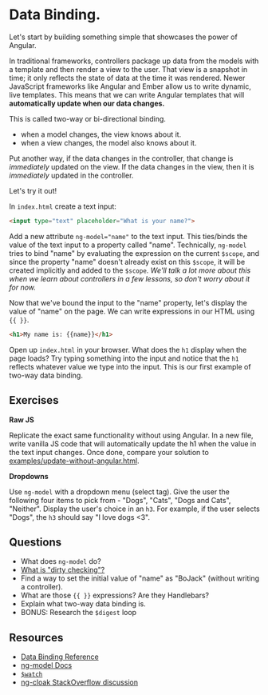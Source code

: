 # Data Binding.

Let's start by building something simple that showcases the power of Angular.

In traditional frameworks, controllers package up data from the models with a template and then render a view to the user. That view is a snapshot in time; it only reflects the state of data at the time it was rendered. Newer JavaScript frameworks like Angular and Ember allow us to write dynamic, live templates. This means that we can write Angular templates that will **automatically update when our data changes.**

This is called two-way or bi-directional binding.
- when a model changes, the view knows about it.
- when a view changes, the model also knows about it.

Put another way, if the data changes in the controller, that change is _immediately_ updated on the view. If the data changes in the view, then it is _immediately_ updated in the controller.

Let's try it out!

In `index.html` create a text input:

```html
<input type="text" placeholder="What is your name?">
```

Add a new attribute `ng-model="name"` to the text input. This ties/binds the value of the text input to a property called "name". Technically, `ng-model` tries to bind "name" by evaluating the expression on the current `$scope`, and since the property "name" doesn't already exist on this `$scope`, it will be created implicitly and added to the `$scope`. _We'll talk a lot more about this when we learn about controllers in a few lessons, so don't worry about it for now._

Now that we've bound the input to the "name" property, let's display the value of "name" on the page.  We can write expressions in our HTML using `{{ }}`.

```html
<h1>My name is: {{name}}</h1>
```

Open up `index.html` in your browser. What does the `h1` display when the page loads? Try typing something into the input and notice that the `h1` reflects whatever value we type into the input. This is our first example of two-way data binding.

## Exercises
**Raw JS**

Replicate the exact same functionality without using Angular. In a new file, write vanilla JS code that will automatically update the h1 when the value in the text input changes. Once done, compare your solution to [examples/update-without-angular.html](examples/update-without-angular.html).

**Dropdowns**

Use `ng-model` with a dropdown menu (select tag). Give the user the following four items to pick from - "Dogs", "Cats", "Dogs and Cats", "Neither". Display the user's choice in an `h3`. For example, if the user selects "Dogs", the `h3` should say "I love dogs <3".

## Questions
- What does `ng-model` do?
- [What is "dirty checking"?](http://stackoverflow.com/questions/24698620/dirty-checking-on-angular)
- Find a way to set the initial value of "name" as "BoJack" (without writing a controller).
- What are those `{{ }}` expressions? Are they Handlebars?
- Explain what two-way data binding is.
- BONUS: Research the `$digest` loop

## Resources
- [Data Binding Reference](https://docs.angularjs.org/guide/databinding)
- [ng-model Docs](https://docs.angularjs.org/api/ng/directive/ngModel)
- [`$watch`](https://www.ng-book.com/p/The-Digest-Loop-and-apply/)
- [ng-cloak StackOverflow discussion](http://stackoverflow.com/questions/12866447/prevent-double-curly-brace-notation-from-displaying-momentarily-before-angular-j)
